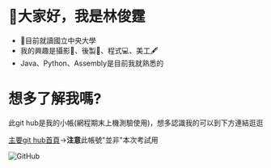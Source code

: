 # 👋大家好，我是林俊霆
+ 🏫目前就讀國立中央大學
+ 我的興趣是攝影🎥、後製📀、程式💻、美工🖋
+ Java、Python、Assembly是目前我就熟悉的

# 想多了解我嗎?
此git hub是我的小帳(網程期末上機測驗使用)，想多認識我的可以到下方連結逛逛

[主要git hub首頁](https://github.com/JunTingLin)->**注意**此帳號"並非"本次考試用

![GitHub](https://imgur.dcard.tw/Y1ecdMy.gif)
